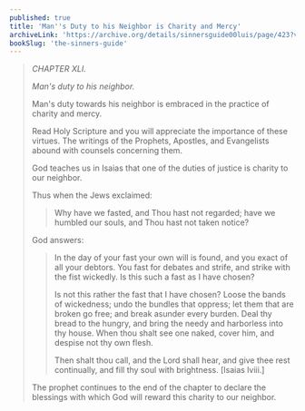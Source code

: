 ```yaml
---
published: true
title: 'Man''s Duty to his Neighbor is Charity and Mercy'
archiveLink: 'https://archive.org/details/sinnersguide00luis/page/423?view=theater'
bookSlug: 'the-sinners-guide'
---
```


> *CHAPTER XLI.*
>
> *Man's duty to his neighbor.*
>
> Man's duty towards his neighbor is embraced in the practice of charity and mercy.
>
> Read Holy Scripture and you will appreciate the importance of these virtues. The writings of the Prophets, Apostles, and Evangelists abound with counsels concerning them.
> 
> God teaches us in Isaias that one of the duties of justice is charity to our neighbor.
> 
> Thus when the Jews exclaimed:
> 
>> Why have we fasted, and Thou hast not regarded; have we humbled our souls, and Thou hast not taken notice?
> 
> God answers:
> 
>> In the day of your fast your own will is found, and you exact of all your debtors. You fast for debates and strife, and strike with the fist wickedly. Is this such a fast as I have chosen?
>> 
>> Is not this rather the fast that I have chosen? Loose the bands of wickedness; undo the bundles that oppress; let them that are broken go free; and break asunder every burden. Deal thy bread to the hungry, and bring the needy and harborless into thy house. When thou shalt see one naked, cover him, and despise not thy own flesh.
>> 
>> Then shalt thou call, and the Lord shall hear, and give thee rest continually, and fill thy soul with brightness. [Isaias lviii.]
> 
> The prophet continues to the end of the chapter to declare the blessings with which God will reward this charity to our neighbor.